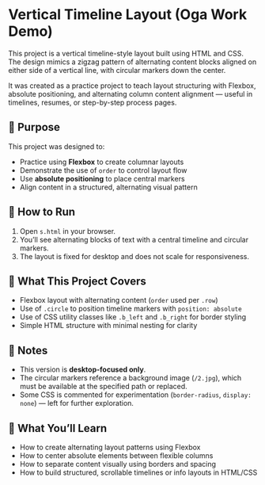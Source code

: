 # Vertical Timeline Layout (Oga Work Demo)

This project is a vertical timeline-style layout built using HTML and CSS. The design mimics a zigzag pattern of alternating content blocks aligned on either side of a vertical line, with circular markers down the center.

It was created as a practice project to teach layout structuring with Flexbox, absolute positioning, and alternating column content alignment — useful in timelines, resumes, or step-by-step process pages.

## 🎯 Purpose

This project was designed to:
- Practice using **Flexbox** to create columnar layouts
- Demonstrate the use of `order` to control layout flow
- Use **absolute positioning** to place central markers
- Align content in a structured, alternating visual pattern

## 🧱 How to Run

1. Open `s.html` in your browser.
2. You’ll see alternating blocks of text with a central timeline and circular markers.
3. The layout is fixed for desktop and does not scale for responsiveness.

## 🚀 What This Project Covers

- Flexbox layout with alternating content (`order` used per `.row`)
- Use of `.circle` to position timeline markers with `position: absolute`
- Use of CSS utility classes like `.b_left` and `.b_right` for border styling
- Simple HTML structure with minimal nesting for clarity

## 📌 Notes

- This version is **desktop-focused only**.
- The circular markers reference a background image (`/2.jpg`), which must be available at the specified path or replaced.
- Some CSS is commented for experimentation (`border-radius`, `display: none`) — left for further exploration.

## 🧠 What You’ll Learn

- How to create alternating layout patterns using Flexbox
- How to center absolute elements between flexible columns
- How to separate content visually using borders and spacing
- How to build structured, scrollable timelines or info layouts in HTML/CSS
